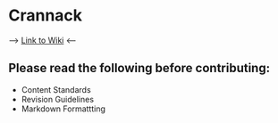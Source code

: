 # Crannack

--> [Link to Wiki](https://github.com/opensprocket/crannack/wiki) <--


## Please read the following before contributing:

- Content Standards
- Revision Guidelines
- Markdown Formattting
